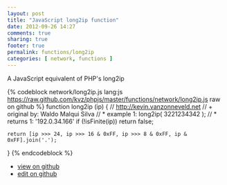 ```yaml
---
layout: post
title: "JavaScript long2ip function"
date: 2012-09-26 14:27
comments: true
sharing: true
footer: true
permalink: functions/long2ip
categories: [ network, functions ]
---
```

A JavaScript equivalent of PHP's long2ip
<!-- more -->
{% codeblock network/long2ip.js lang:js https://raw.github.com/kvz/phpjs/master/functions/network/long2ip.js raw on github %}
function long2ip (ip) {
    // http://kevin.vanzonneveld.net
    // +   original by: Waldo Malqui Silva
    // *     example 1: long2ip( 3221234342 );
    // *     returns 1: '192.0.34.166'
    if (!isFinite(ip))
    	return false;
	
	return [ip >>> 24, ip >>> 16 & 0xFF, ip >>> 8 & 0xFF, ip & 0xFF].join('.');
}
{% endcodeblock %}
<ul>
 <li><a href="https://github.com/kvz/phpjs/blob/master/functions/network/long2ip.js">view on github</a></li>
 <li><a href="https://github.com/kvz/phpjs/edit/master/functions/network/long2ip.js">edit on github</a></li>
</ul>

